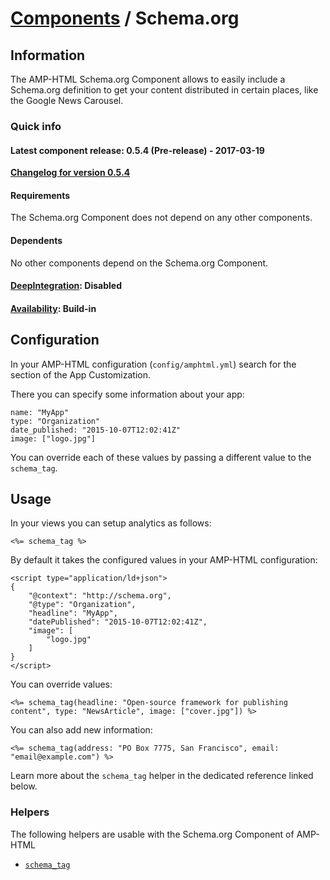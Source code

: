 
# [Components](https://github.com/jonhue/amphtml/tree/master/lib/amphtml/components/docs) / Schema.org


## Information

The AMP-HTML Schema.org Component allows to easily include a Schema.org definition to get your content distributed in certain places, like the Google News Carousel.

### Quick info

#### Latest component release: 0.5.4 (Pre-release) - 2017-03-19

[**Changelog for version 0.5.4**](https://github.com/jonhue/amphtml/blob/master/CHANGELOG.md#054-pre-release---2017-03-19)

#### Requirements

The Schema.org Component does not depend on any other components.

#### Dependents

No other components depend on the Schema.org Component.

#### [DeepIntegration](https://github.com/jonhue/amphtml/tree/master/lib/amphtml/components/docs#deepintegration-components): Disabled

#### [Availability](https://github.com/jonhue/amphtml/tree/master/lib/amphtml/components/docs#availability-of-components): Build-in


## Configuration

In your AMP-HTML configuration (`config/amphtml.yml`) search for the section of the App Customization.

There you can specify some information about your app:

    name: "MyApp"
    type: "Organization"
    date_published: "2015-10-07T12:02:41Z"
    image: ["logo.jpg"]

You can override each of these values by passing a different value to the `schema_tag`.


## Usage

In your views you can setup analytics as follows:

    <%= schema_tag %>

By default it takes the configured values in your AMP-HTML configuration:

    <script type="application/ld+json">
    {
        "@context": "http://schema.org",
        "@type": "Organization",
        "headline": "MyApp",
        "datePublished": "2015-10-07T12:02:41Z",
        "image": [
            "logo.jpg"
        ]
    }
    </script>

You can override values:

    <%= schema_tag(headline: "Open-source framework for publishing content", type: "NewsArticle", image: ["cover.jpg"]) %>

You can also add new information:

    <%= schema_tag(address: "PO Box 7775, San Francisco", email: "email@example.com") %>

Learn more about the `schema_tag` helper in the dedicated reference linked below.


### Helpers

The following helpers are usable with the Schema.org Component of AMP-HTML

* [`schema_tag`](https://github.com/jonhue/amphtml/blob/master/lib/amphtml/helpers/docs/schema_tag.md)
